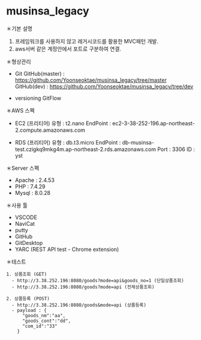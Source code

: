 # musinsa_legacy

＊기본 설명
  1. 프레임워크를 사용하지 않고 레거시코드를 활용한 MVC패턴 개발.
  2. aws서버 같은 계정안에서 포트로 구분하여 연결.

＊형상관리

  - Git 
    GitHub(master) : https://github.com/Yoonseoktae/musinsa_legacy/tree/master
    GitHub(dev) : https://github.com/Yoonseoktae/musinsa_legacy/tree/dev

  - versioning
    GitFlow


＊AWS 스펙

  - EC2 (프리티어)
    유형 : t2.nano
    EndPoint : ec2-3-38-252-196.ap-northeast-2.compute.amazonaws.com
  
  - RDS (프리티어)
    유형 : db.t3.micro
    EndPoint : db-musinsa-test.czigkq9mkg4m.ap-northeast-2.rds.amazonaws.com
    Port : 3306
    ID : yst


＊Server 스펙

  - Apache : 2.4.53
  - PHP : 7.4.29
  - Mysql : 8.0.28


＊사용 툴

  - VSCODE 
  - NaviCat 
  - putty
  - GitHub
  - GitDesktop
  - YARC (REST API test - Chrome extension)


＊테스트

    1. 상품조회 (GET)
      - http://3.38.252.196:8080/goods?mode=api&goods_no=1 (단일상품조회)
      - http://3.38.252.196:8080/goods?mode=api (전체상품조회)

    2. 상품등록 (POST)
      - http://3.38.252.196:8080/goods&mode=api (상품등록)
      - payload : {
          "goods_nm":"aa",
          "goods_cont":"dd",
          "com_id":"33"
        }

